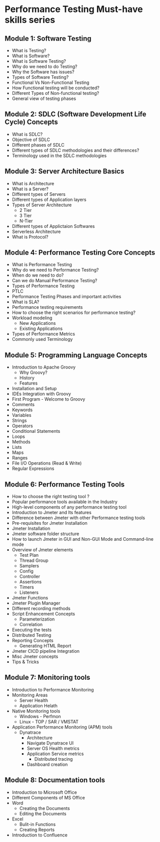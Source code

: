 # Performance Testing Must-have skills series

## Module 1: Software Testing

- What is Testing?
- What is Software?
- What is Software Testing?
- Why do we need to do Testing?
- Why the Software has issues?
- Types of Software Testing?
- Functional Vs Non-Functional Testing
- How Functional testing will be conducted?
- Different Types of Non-functional testing?
- General view of testing phases

## Module 2: SDLC (Software Development Life Cycle) Concepts

- What is SDLC?
- Objective of SDLC
- Different phases of SDLC
- Different types of SDLC methodologies and their differences?
- Terminology used in the SDLC methodologies

## Module 3: Server Architecture Basics

- What is Architecture
- What is a Server?
- Different types of Servers
- Different types of Application layers
- Types of Server Architecture
  - 2 Tier
  - 3 Tier
  - N-Tier
- Different types of Applictaion Softwares
- Serverless Architecture
- What is Protocol?

## Module 4: Performance Testing Core Concepts

- What is Performance Testing
- Why do we need to Performance Testing?
- When do we need to do?
- Can we do Manual Performance Testing?
- Types of Performance Testing
- PTLC
- Performance Testing Phases and important activities
- What is SLA?
- Performance testing requirements
- How to choose the right scenarios for performance testing?
- Workload modeling
  - New Applications
  - Existing Applications
- Types of Performance Metrics
- Commonly used Terminology

## Module 5: Programming Language Concepts

- Introduction to Apache Groovy
  - Why Groovy?
  - History
  - Features
- Installation and Setup
- IDEs Integration with Groovy
- First Program - Welcome to Groovy
- Comments
- Keywords
- Variables
- Strings
- Operators
- Conditional Statements
- Loops
- Methods
- Lists
- Maps
- Ranges
- File I/O Operations (Read & Write)
- Regular Expressions

## Module 6: Performance Testing Tools

- How to choose the right testing tool ?
- Popular performance tools available in the Industry
- High-level components of any performance testing tool
- Introduction to Jmeter and Its features
- Difference between Jmeter with other Performance testing tools
- Pre-requisites for Jmeter Installation
- Jmeter Installation
- Jmeter software folder structure
- How to launch Jmeter in GUI and Non-GUI Mode and Command-line mode
- Overview of Jmeter elements
  - Test Plan
  - Thread Group
  - Samplers
  - Config
  - Controller
  - Assertions
  - Timers
  - Listeners
- Jmeter Functions
- Jmeter Plugin Manager
- Different recording methods
- Script Enhancement Concepts
  - Parameterization
  - Correlation
- Executing the tests
- Distributed Testing
- Reporting Concepts
  - Generating HTML Report
- Jmeter CICD pipeline Integration
- Misc Jmeter concepts
- Tips & Tricks

## Module 7: Monitoring tools

- Introduction to Performance Monitoring
- Monitoring Areas
  - Server Health
  - Application Helath
- Native Monitoring tools
  - Windows - Perfmon
  - Linux - TOP / SAR / VMSTAT
- Application Performance Monitoring (APM) tools
  - Dynatrace
    - Architecture
    - Navigate Dynatrace UI
    - Server OS Health metrics
    - Application Service metrics
      - Distributed tracing
    - Dashboard creation

## Module 8: Documentation tools

- Introduction to Microsoft Office
- Different Components of MS Office
- Word
  - Creating the Documents
  - Editing the Documents
- Excel
  - Bulit-in Functions
  - Creating Reports
- Introduction to Confluence
